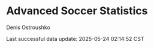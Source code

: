 # Advanced Soccer Statistics
Denis Ostroushko

<!-- gfm -->

Last successful data update: 2025-05-24 02:14:52 CST
